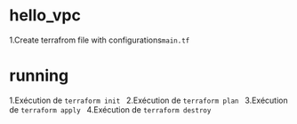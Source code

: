 # hello_vpc
1.Create terrafrom file with configurations```main.tf```

# running
1.Exécution de  ```terraform init ``` 
2.Exécution de  ```terraform plan ``` 
3.Exécution de  ```terraform apply ```
4.Exécution de  ```terraform destroy ```